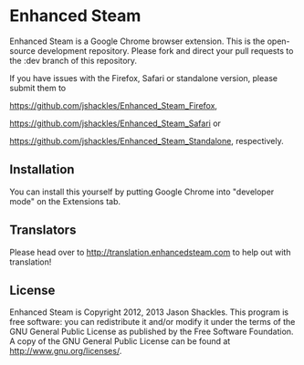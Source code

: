 Enhanced Steam
==============

Enhanced Steam is a Google Chrome browser extension.  This is the open-source development repository.  Please fork and direct your pull requests to the :dev branch of this repository.



If you have issues with the Firefox, Safari or standalone version, please submit them to

https://github.com/jshackles/Enhanced_Steam_Firefox,

https://github.com/jshackles/Enhanced_Steam_Safari or

https://github.com/jshackles/Enhanced_Steam_Standalone, respectively.

Installation
------------

You can install this yourself by putting Google Chrome into "developer mode" on the Extensions tab.

Translators
-------

Please head over to http://translation.enhancedsteam.com to help out with translation!

License
-------

Enhanced Steam is Copyright 2012, 2013 Jason Shackles.  This program is free software: you can redistribute it and/or modify it under the terms of the GNU General Public License as published by the Free Software Foundation.  A copy of the GNU General Public License can be found at http://www.gnu.org/licenses/.
